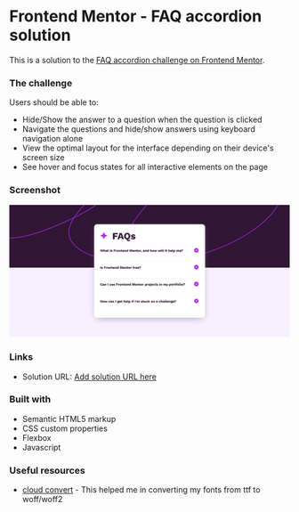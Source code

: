 # Frontend Mentor - FAQ accordion solution

This is a solution to the [FAQ accordion challenge on Frontend Mentor](https://www.frontendmentor.io/challenges/faq-accordion-wyfFdeBwBz). 


### The challenge

Users should be able to:

- Hide/Show the answer to a question when the question is clicked
- Navigate the questions and hide/show answers using keyboard navigation alone
- View the optimal layout for the interface depending on their device's screen size
- See hover and focus states for all interactive elements on the page

### Screenshot

![screenshot](assets/images/screenshot.png)


### Links

- Solution URL: [Add solution URL here](https://your-solution-url.com)


### Built with

- Semantic HTML5 markup
- CSS custom properties
- Flexbox
- Javascript


### Useful resources

- [cloud convert](https://cloudconvert.com/) - This helped me in converting my fonts from ttf to woff/woff2